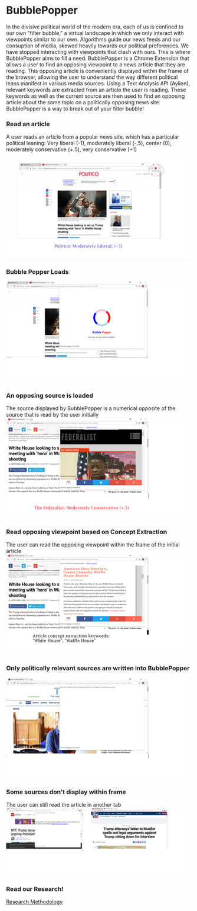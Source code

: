 # BubblePopper
In the divisive political world of the modern era, each of us is confined to our own "filter bubble," a virtual landscape in which we only interact with viewpoints similar to our own. Algorithms guide our news feeds and our consuption of media, skewed heavily towards our political preferences. We have stopped interacting with viewpoints that clash with ours. This is where BubblePopper aims to fill a need. BubblePopper is a Chrome Extension that allows a user to find an opposing viewpoint to a news article that they are reading. This opposing article is conveniently displayed within the frame of the browser, allowing the user to understand the way different political leans manifest in various media sources. Using a Text Analysis API (Aylien), relevant keywords are extracted from an article the user is reading. These keywords as well as the current source are then used to find an opposing article about the same topic on a politically opposing news site. BubblePopper is a way to break out of your filter bubble!

### Read an article
A user reads an article from a popular news site, which has a particular political leaning: Very liberal (-1), moderately liberal (-.5), center (0), moderately conservative (+.5), very conservative (+1)

![Alt text](https://github.com/5happy1/bubblepopper/blob/master/Bubble%20Popper/screenshots/bubblepopper1.png)

### Bubble Popper Loads
![Alt text](https://github.com/5happy1/bubblepopper/blob/master/Bubble%20Popper/screenshots/bubblepopper2.png)

### An opposing source is loaded
The source displayed by BubblePopper is a numerical opposite of the source that is read by the user initially
![Alt text](https://github.com/5happy1/bubblepopper/blob/master/Bubble%20Popper/screenshots/bubblepopper3.png)

### Read opposing viewpoint based on Concept Extraction
The user can read the opposing viewpoint within the frame of the initial article
![Alt text](https://github.com/5happy1/bubblepopper/blob/master/Bubble%20Popper/screenshots/bubblepopper4.png)

### Only politically relevant sources are written into BubblePopper
![Alt text](https://github.com/5happy1/bubblepopper/blob/master/Bubble%20Popper/screenshots/bubblepopper5.png)


### Some sources don't display within frame
The user can still read the article in another tab
![Alt text](https://github.com/5happy1/bubblepopper/blob/master/Bubble%20Popper/screenshots/bubblepopper6.png)

### Read our Research!
<a href="https://docs.google.com/document/d/1SGtOPO0XN6MnZzEGQkbaK9pA4dBwBkZwBtTwL_DNZ7Y/edit">Research Methodology</a>







